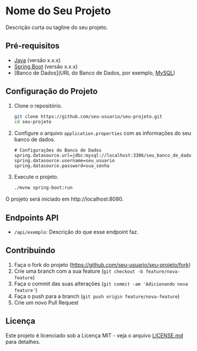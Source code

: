 # Nome do Seu Projeto

Descrição curta ou tagline do seu projeto.

## Pré-requisitos

- [Java](https://www.java.com/) (versão x.x.x)
- [Spring Boot](https://spring.io/projects/spring-boot) (versão x.x.x)
- [Banco de Dados](URL do Banco de Dados, por exemplo, [MySQL](https://www.mysql.com/))

## Configuração do Projeto

1. Clone o repositório.

    ```bash
    git clone https://github.com/seu-usuario/seu-projeto.git
    cd seu-projeto
    ```

2. Configure o arquivo `application.properties` com as informações do seu banco de dados.

    ```properties
    # Configurações do Banco de Dados
    spring.datasource.url=jdbc:mysql://localhost:3306/seu_banco_de_dados
    spring.datasource.username=seu_usuario
    spring.datasource.password=sua_senha
    ```

3. Execute o projeto.

    ```bash
    ./mvnw spring-boot:run
    ```

O projeto será iniciado em http://localhost:8080.

## Endpoints API

- `/api/exemplo`: Descrição do que esse endpoint faz.

## Contribuindo

1. Faça o fork do projeto (<https://github.com/seu-usuario/seu-projeto/fork>)
2. Crie uma branch com a sua feature (`git checkout -b feature/nova-feature`)
3. Faça o commit das suas alterações (`git commit -am 'Adicionando nova feature'`)
4. Faça o push para a branch (`git push origin feature/nova-feature`)
5. Crie um novo Pull Request

## Licença

Este projeto é licenciado sob a Licença MIT - veja o arquivo [LICENSE.md](LICENSE.md) para detalhes.

